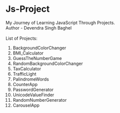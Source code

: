 # Js-Project
My Journey of Learning JavaScript Through Projects.
<br>
Author - Devendra Singh Baghel
<br>
<br>
List of Projects:
01. BackgroundColorChanger
02. BMI_Calculator
03. GuessTheNumberGame
04. RandomBackgroundColorChanger
05. TaxCalculator
06. TrafficLight
07. PalindromeWords
08. CounterApp
09. PasswordGenerator
10. UnicodeValueFinder
11. RandomNumberGenerator
12. CarouselApp